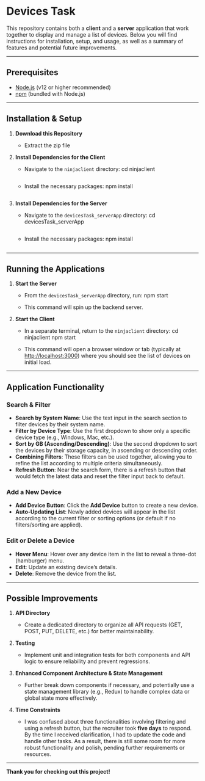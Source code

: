 # Devices Task

This repository contains both a **client** and a **server** application that work together to display and manage a list of devices. Below you will find instructions for installation, setup, and usage, as well as a summary of features and potential future improvements.

---

## Prerequisites

- [Node.js](https://nodejs.org/en/) (v12 or higher recommended)
- [npm](https://www.npmjs.com/) (bundled with Node.js)

---

## Installation & Setup

1. **Download this Repository**  
   - Extract the zip file

2. **Install Dependencies for the Client**  
   - Navigate to the `ninjaclient` directory:
     cd ninjaclient
     ```
   - Install the necessary packages:
     npm install
     ```

3. **Install Dependencies for the Server**  
   - Navigate to the `devicesTask_serverApp` directory:
     cd devicesTask_serverApp
     ```
   - Install the necessary packages:
     npm install
     ```

---

## Running the Applications

1. **Start the Server**  
   - From the `devicesTask_serverApp` directory, run:
     npm start

   - This command will spin up the backend server.

2. **Start the Client**  
   - In a separate terminal, return to the `ninjaclient` directory:
     cd ninjaclient
     npm start

   - This command will open a browser window or tab (typically at [http://localhost:3000](http://localhost:3000)) where you should see the list of devices on initial load.

---

## Application Functionality

### Search & Filter
- **Search by System Name**: Use the text input in the search section to filter devices by their system name.
- **Filter by Device Type**: Use the first dropdown to show only a specific device type (e.g., Windows, Mac, etc.).
- **Sort by GB (Ascending/Descending)**: Use the second dropdown to sort the devices by their storage capacity, in ascending or descending order.
- **Combining Filters**: These filters can be used together, allowing you to refine the list according to multiple criteria simultaneously.
- **Refresh Button**: Near the search form, there is a refresh button that would fetch the latest data and reset the filter input back to default.

### Add a New Device
- **Add Device Button**: Click the **Add Device** button to create a new device.
- **Auto-Updating List**: Newly added devices will appear in the list according to the current filter or sorting options (or default if no filters/sorting are applied).

### Edit or Delete a Device
- **Hover Menu**: Hover over any device item in the list to reveal a three-dot (hamburger) menu.
- **Edit**: Update an existing device’s details.
- **Delete**: Remove the device from the list.

---

## Possible Improvements

1. **API Directory**  
   - Create a dedicated directory to organize all API requests (GET, POST, PUT, DELETE, etc.) for better maintainability.

2. **Testing**  
   - Implement unit and integration tests for both components and API logic to ensure reliability and prevent regressions.

3. **Enhanced Component Architecture & State Management**  
   - Further break down components if necessary, and potentially use a state management library (e.g., Redux) to handle complex data or global state more effectively.

4. **Time Constraints**  
   - I was confused about three functionalities involving filtering and using a refresh button, but the recruiter took **five days** to respond. By the time I received clarification, I had to update the code and handle other tasks. As a result, there is still some room for more robust functionality and polish, pending further requirements or resources.

---

**Thank you for checking out this project!**  